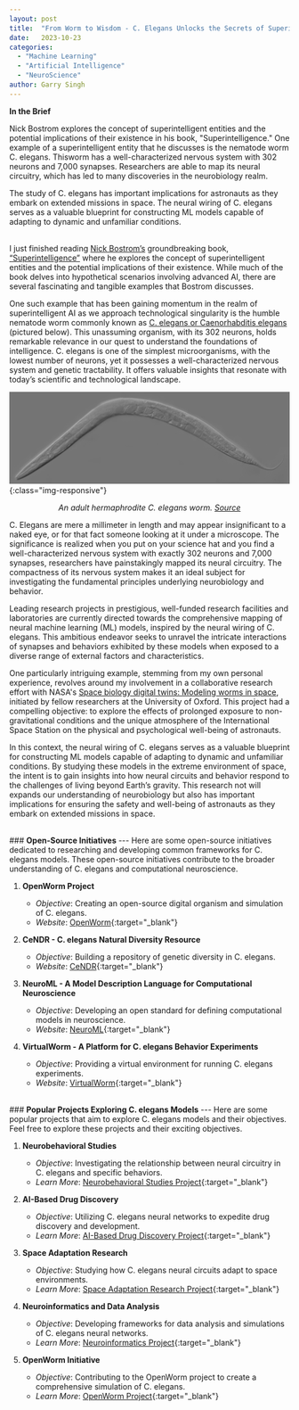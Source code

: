 ```yaml
---
layout: post
title:  "From Worm to Wisdom - C. Elegans Unlocks the Secrets of Superintelligence"
date:   2023-10-23
categories: 
  - "Machine Learning"
  - "Artificial Intelligence"
  - "NeuroScience"
author: Garry Singh
---
```


<div class="summary">
   <span class="fas fa-robot icon"><b> In the Brief</b></span>
  <p>
	Nick Bostrom explores the concept of superintelligent entities and the potential implications of their existence in his book, "Superintelligence." One example of a superintelligent entity that he discusses is the nematode worm C. elegans. Thisworm has a well-characterized nervous system with 302 neurons and 7,000 synapses. Researchers are able to map its neural circuitry, which has led to many discoveries in the neurobiology realm.

The study of C. elegans has important implications for astronauts as they embark on extended missions in space. The neural wiring of C. elegans serves as a valuable blueprint for constructing ML models capable of adapting to dynamic and unfamiliar conditions.
  </p>
</div>

<br>
I just finished reading <a href="https://nickbostrom.com/" target="_blank">Nick Bostrom’s</a> groundbreaking book, <a href="https://www.goodreads.com/en/book/show/20527133" target="_blank">“Superintelligence”</a> where he explores the concept of superintelligent entities and the potential implications of their existence. While much of the book delves into hypothetical scenarios involving advanced AI, there are several fascinating and tangible examples that Bostrom discusses. 

One such example that has been gaining momentum in the realm of superintelligent AI as we approach technological singularity is the humble nematode worm commonly known as <a href="https://en.wikipedia.org/wiki/Caenorhabditis_elegans" target="_blank">C. elegans or Caenorhabditis elegans </a> (pictured below). This unassuming organism, with its 302 neurons, holds remarkable relevance in our quest to understand the foundations of intelligence. C. elegans is one of the simplest microorganisms, with the lowest number of neurons, yet it possesses a well-characterized nervous system and genetic tractability. It offers valuable insights that resonate with today’s scientific and technological landscape.


![An adult hermaphrodite C. elegans worm](/assets/images/2022-10-23-From_CElegansUnlockstheSecretsOfSuperintelligence.jpg){:class="img-responsive"}

<p align="center">
  <em>An adult hermaphrodite C. elegans worm. <a href="https://en.wikipedia.org/wiki/Caenorhabditis_elegans#/media/File:Adult_Caenorhabditis_elegans.jpg" target="_blank">Source</a></em>
</p>

C. Elegans are mere a millimeter in length and may appear insignificant to a naked eye, or for that fact someone looking at it under a microscope. The significance is realized when you put on your science hat and you find a well-characterized nervous system with exactly 302 neurons and 7,000 synapses, researchers have painstakingly mapped its neural circuitry. The compactness of its nervous system makes it an ideal subject for investigating the fundamental principles underlying neurobiology and behavior.

Leading research projects in prestigious, well-funded research facilities and laboratories are currently directed towards the comprehensive mapping of neural machine learning (ML) models, inspired by the neural wiring of C. elegans. This ambitious endeavor seeks to unravel the intricate interactions of synapses and behaviors exhibited by these models when exposed to a diverse range of external factors and characteristics.

One particularly intriguing example, stemming from my own personal experience, revolves around my involvement in a collaborative research effort with NASA's <a 
href="https://www.spaceappschallenge.org/2023/challenges/space-biology-digital-twins-modeling-worms-in-space/" target="_blank">Space biology digital twins: Modeling worms in space</a>, initiated by fellow researchers at the University of Oxford. This project had a compelling objective: to explore the effects of prolonged exposure to non-gravitational conditions and the unique atmosphere of the International Space Station on the physical and psychological well-being of astronauts.

In this context, the neural wiring of C. elegans serves as a valuable blueprint for constructing ML models capable of adapting to dynamic and unfamiliar conditions. By studying these models in the extreme environment of space, the intent is to gain insights into how neural circuits and behavior respond to the challenges of living beyond Earth’s gravity. This research not will expands our understanding of neurobiology but also has important implications for ensuring the safety and well-being of astronauts as they embark on extended missions in space.

<br>
### <b>Open-Source Initiatives</b>
---
Here are some open-source initiatives dedicated to researching and developing common frameworks for C. elegans models. These open-source initiatives contribute to the broader understanding of C. elegans and computational neuroscience.


1. **OpenWorm Project**
   - *Objective*: Creating an open-source digital organism and simulation of C. elegans.
   - *Website*: [OpenWorm](https://www.openworm.org/){:target="_blank"}

2. **CeNDR - C. elegans Natural Diversity Resource**
   - *Objective*: Building a repository of genetic diversity in C. elegans.
   - *Website*: [CeNDR](https://www.cendr.org/){:target="_blank"}

3. **NeuroML - A Model Description Language for Computational Neuroscience**
   - *Objective*: Developing an open standard for defining computational models in neuroscience.
   - *Website*: [NeuroML](https://neuroml.org/){:target="_blank"}

4. **VirtualWorm - A Platform for C. elegans Behavior Experiments**
   - *Objective*: Providing a virtual environment for running C. elegans experiments.
   - *Website*: [VirtualWorm](https://www.virtualworm.org/){:target="_blank"}

<br>
### <b>Popular Projects Exploring C. elegans Models</b>
---
Here are some popular projects that aim to explore C. elegans models and their objectives. Feel free to explore these projects and their exciting objectives.

1. **Neurobehavioral Studies**
   - *Objective*: Investigating the relationship between neural circuitry in C. elegans and specific behaviors.
   - *Learn More*: [Neurobehavioral Studies Project](https://pubmed.ncbi.nlm.nih.gov/32115908/){:target="_blank"}

2. **AI-Based Drug Discovery**
   - *Objective*: Utilizing C. elegans neural networks to expedite drug discovery and development.
   - *Learn More*: [AI-Based Drug Discovery Project](https://www.ncbi.nlm.nih.gov/pmc/articles/PMC4019719/){:target="_blank"}

3. **Space Adaptation Research**
   - *Objective*: Studying how C. elegans neural circuits adapt to space environments.
   - *Learn More*: [Space Adaptation Research Project](https://pubmed.ncbi.nlm.nih.gov/24217152/){:target="_blank"}

4. **Neuroinformatics and Data Analysis**
   - *Objective*: Developing frameworks for data analysis and simulations of C. elegans neural networks.
   - *Learn More*: [Neuroinformatics Project](https://www.ncbi.nlm.nih.gov/pmc/articles/PMC8864745/){:target="_blank"}

5. **OpenWorm Initiative**
   - *Objective*: Contributing to the OpenWorm project to create a comprehensive simulation of C. elegans.
   - *Learn More*: [OpenWorm Project](https://openworm.org/science.html){:target="_blank"}

